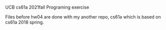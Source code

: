 UCB cs61a 2021fall
Programing exercise

Files before hw04 are done with my another repo, cs61a which is based on cs61a 2018 spring.